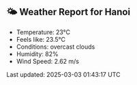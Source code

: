 <!-- WEATHER-START -->
## 🌤 Weather Report for Hanoi

- Temperature: 23°C
- Feels like: 23.5°C
- Conditions: overcast clouds
- Humidity: 82%
- Wind Speed: 2.62 m/s

Last updated: 2025-03-03 01:43:17 UTC
<!-- WEATHER-END -->
